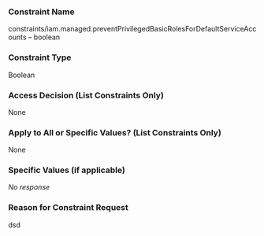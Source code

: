 ### Constraint Name

constraints/iam.managed.preventPrivilegedBasicRolesForDefaultServiceAccounts – boolean

### Constraint Type

Boolean

### Access Decision (List Constraints Only)

None

### Apply to All or Specific Values? (List Constraints Only)

None

### Specific Values (if applicable)

_No response_

### Reason for Constraint Request

dsd
